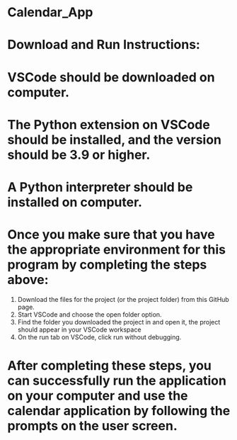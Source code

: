 # Calendar_App

# Download and Run Instructions:
# VSCode should be downloaded on computer.
# The Python extension on VSCode should be installed, and the version should be 3.9 or higher.
# A Python interpreter should be installed on computer.
# Once you make sure that you have the appropriate environment for this program by completing the steps above:
   1. Download the files for the project (or the project folder) from this GitHub page.
   2. Start VSCode and choose the open folder option.
   3. Find the folder you downloaded the project in and open it, the project should appear in your VSCode workspace
   2. On the run tab on VSCode, click run without debugging.
# After completing these steps, you can successfully run the application on your computer and use the calendar application by following the prompts on the user screen.

